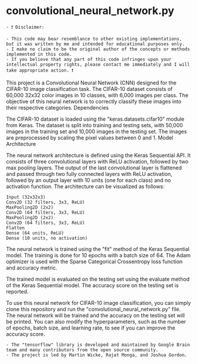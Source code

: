 # convolutional_neural_network.py

	- ❗ Disclaimer:

	- This code may bear resemblance to other existing implementations, but it was written by me and intended for educational purposes only. 
	- I make no claim to be the original author of the concepts or methods implemented in this code. 
	- If you believe that any part of this code infringes upon your intellectual property rights, please contact me immediately and I will take appropriate action. ❗



This project is a Convolutional Neural Network (CNN) designed for the CIFAR-10 image classification task. The CIFAR-10 dataset consists of 60,000 32x32 color images in 10 classes, with 6,000 images per class. The objective of this neural network is to correctly classify these images into their respective categories.
Dependencies

The CIFAR-10 dataset is loaded using the "keras.datasets.cifar10" module from Keras. The dataset is split into training and testing sets, with 50,000 images in the training set and 10,000 images in the testing set. The images are preprocessed by scaling the pixel values between 0 and 1.
Model Architecture

The neural network architecture is defined using the Keras Sequential API. It consists of three convolutional layers with ReLU activation, followed by two max pooling layers. The output of the last convolutional layer is flattened and passed through two fully connected layers with ReLU activation, followed by an output layer with 10 units (one for each class) and no activation function. The architecture can be visualized as follows:

	Input (32x32x3)
	Conv2D (32 filters, 3x3, ReLU)
	MaxPooling2D (2x2)
	Conv2D (64 filters, 3x3, ReLU)
	MaxPooling2D (2x2)
	Conv2D (64 filters, 3x3, ReLU)
	Flatten
	Dense (64 units, ReLU)
	Dense (10 units, no activation)
	
The neural network is trained using the "fit" method of the Keras Sequential model. The training is done for 10 epochs with a batch size of 64. The Adam optimizer is used with the Sparse Categorical Crossentropy loss function and accuracy metric.

The trained model is evaluated on the testing set using the evaluate method of the Keras Sequential model. The accuracy score on the testing set is reported.

To use this neural network for CIFAR-10 image classification, you can simply clone this repository and run the "convolutional_neural_network.py" file. The neural network will be trained and the accuracy on the testing set will be printed. You can also modify the hyperparameters, such as the number of epochs, batch size, and learning rate, to see if you can improve the accuracy score.

    - The "tensorflow" library is developed and maintained by Google Brain team and many contributors from the open source community. 
    - The project is led by Martin Wicke, Rajat Monga, and Joshua Gordon.
